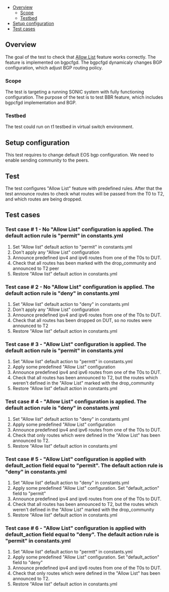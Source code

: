 - [Overview](#overview)
    - [Scope](#scope)
    - [Testbed](#testbed)
- [Setup configuration](#setup-configuration)
- [Test cases](#test-cases)

## Overview
The goal of the test to check that [Allow List](https://github.com/Azure/sonic-buildimage/pull/5309) feature works correctly. The feature is implemented on bgpcfgd. The bgpcfgd dynamicaly changes BGP configuration, which adjust BGP routing policy.

### Scope
The test is targeting a running SONIC system with fully functioning configuration. The purpose of the test is to test BBR feature, which includes bgpcfgd implementation and BGP.

### Testbed
The test could run on t1 testbed in virtual switch environment.

## Setup configuration
This test requires to change default EOS bgp configuration. We need to enable sending community to the peers.

## Test
The test configures "Allow List" feature with predefined rules. After that the test announce routes to check what routes will be passed from the T0 to T2, and which routes are being dropped.

## Test cases
### Test case # 1 - No "Allow List" configuration is applied. The default action rule is "permit" in constants.yml
1. Set "Allow list" default action to "permit" in constants.yml
2. Don't apply any "Allow List" configuration
3. Announce predefined ipv4 and ipv6 routes from one of the T0s to DUT.
4. Check that all routes has been marked with the drop_community and announced to T2 peer
5. Restore "Allow list" default action in constants.yml

### Test case # 2 - No "Allow List" configuration is applied. The default action rule is "deny" in constants.yml
1. Set "Allow list" default action to "deny" in constants.yml
2. Don't apply any "Allow List" configuration
3. Announce predefined ipv4 and ipv6 routes from one of the T0s to DUT.
4. Check that all routes has been dropped on DUT, so no routes were announced to T2
5. Restore "Allow list" default action in constants.yml

### Test case # 3 - "Allow List" configuration is applied. The default action rule is "permit" in constants.yml
1. Set "Allow list" default action to "permtt" in constants.yml
2. Apply some predefined "Allow List" configuration
3. Announce predefined ipv4 and ipv6 routes from one of the T0s to DUT.
4. Check that all routes has been announced to T2, but the routes which weren't defined in the "Allow List" marked with the drop_community
5. Restore "Allow list" default action in constants.yml

### Test case # 4 - "Allow List" configuration is applied. The default action rule is "deny" in constants.yml
1. Set "Allow list" default action to "deny" in constants.yml
2. Apply some predefined "Allow List" configuration
3. Announce predefined ipv4 and ipv6 routes from one of the T0s to DUT.
4. Check that only routes which were defined in the "Allow List" has been announced to T2.
5. Restore "Allow list" default action in constants.yml

### Test case # 5 - "Allow List" configuration is applied with default_action field equal to "permit". The default action rule is "deny" in constants.yml
1. Set "Allow list" default action to "deny" in constants.yml
2. Apply some predefined "Allow List" configuration. Set "default_action" field to "permit"
3. Announce predefined ipv4 and ipv6 routes from one of the T0s to DUT.
4. Check that all routes has been announced to T2, but the routes which weren't defined in the "Allow List" marked with the drop_community
5. Restore "Allow list" default action in constants.yml

### Test case # 6 - "Allow List" configuration is applied with default_action field equal to "deny". The default action rule is "permit" in constants.yml
1. Set "Allow list" default action to "permtt" in constants.yml
2. Apply some predefined "Allow List" configuration.  Set "default_action" field to "deny"
3. Announce predefined ipv4 and ipv6 routes from one of the T0s to DUT.
4. Check that only routes which were defined in the "Allow List" has been announced to T2.
5. Restore "Allow list" default action in constants.yml
